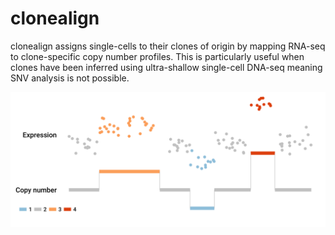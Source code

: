 # clonealign

clonealign assigns single-cells to their clones of origin by mapping RNA-seq to clone-specific copy number profiles. This is particularly useful when clones have been inferred using ultra-shallow single-cell DNA-seq meaning SNV analysis is not possible.

<img src="inst/clonealign_figure.png" width="600"/>